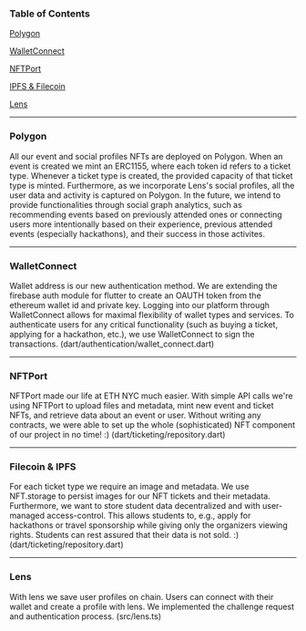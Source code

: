 

### Table of Contents

[Polygon](#Polygon)

[WalletConnect](#WalletConnect)

[NFTPort](#NFTPort)

[IPFS & Filecoin](#Filecoin)

[Lens](#Lens)

---

<a name="Polygon"/></a>
### Polygon
All our event and social profiles NFTs are deployed on Polygon. When an event is created we mint an ERC1155, where each token id refers to a ticket type. Whenever a ticket type is created, the provided capacity of that ticket type is minted. 
Furthermore, as we incorporate Lens's social profiles, all the user data and activity is captured on Polygon. In the future, we intend to provide functionalities through social graph analytics, such as recommending events based on previously attended ones or connecting users more intentionally based on their experience, previous attended events (especially hackathons), and their success in those activites.

---

<a name="WalletConnect"/></a>
### WalletConnect
Wallet address is our new authentication method. We are extending the firebase auth module for flutter to create an OAUTH token from the ethereum wallet id and private key. Logging into our platform through WalletConnect allows for maximal flexibility of wallet types and services. To authenticate users for any critical functionality (such as buying a ticket, applying for a hackathon, etc.), we use WalletConnect to sign the transactions.
(dart/authentication/wallet_connect.dart)

---

<a name="NFTPort"/></a>
### NFTPort
NFTPort made our life at ETH NYC much easier. With simple API calls we're using NFTPort to upload files and metadata, mint new event and ticket NFTs, and retrieve data about an event or user. Without writing any contracts, we were able to set up the whole (sophisticated) NFT component of our project in no time! :)
(dart/ticketing/repository.dart)

---

<a name="Filecoin"/></a>
### Filecoin & IPFS
For each ticket type we require an image and metadata. We use NFT.storage to persist images for our NFT tickets and their metadata.
Furthermore, we want to store student data decentralized and with user-managed access-control. This allows students to, e.g., apply for hackathons or travel sponsorship while giving only the organizers viewing rights. Students can rest assured that their data is not sold. :) 
(dart/ticketing/repository.dart)

---

<a name="Lens"/></a>
### Lens

With lens we save user profiles on chain. Users can connect with their wallet and create a profile with lens. We implemented the challenge request and authentication process. (src/lens.ts)

